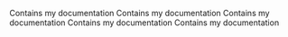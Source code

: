 Contains my documentation
Contains my documentation
Contains my documentation
Contains my documentation
Contains my documentation